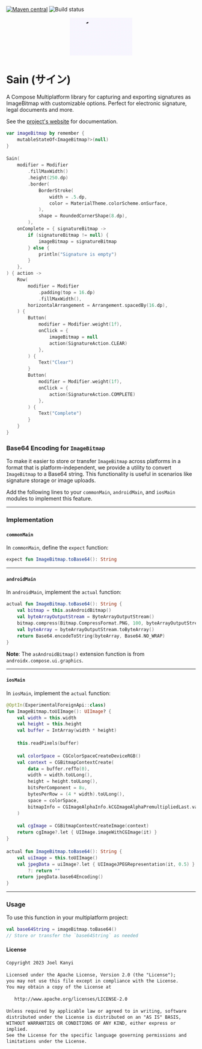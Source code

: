 [![Maven central](https://img.shields.io/maven-central/v/io.github.joelkanyi/sain.svg)](https://search.maven.org/artifact/io.github.joelkanyi/sain) ![Build status](https://github.com/joelkanyi/sain/actions/workflows/build.yml/badge.svg)

<p align="center"><img src="demo/sain.gif" alt="Sign" height="100px"></p>

# Sain (サイン)

A Compose Multiplatform library for capturing and exporting signatures as ImageBitmap with customizable options. Perfect
for electronic signature, legal documents and more.

See the [project's website](https://joelkanyi.github.io/sain/) for documentation.

```kotlin
var imageBitmap by remember {
    mutableStateOf<ImageBitmap?>(null)
}

Sain(
    modifier = Modifier
        .fillMaxWidth()
        .height(250.dp)
        .border(
            BorderStroke(
                width = .5.dp,
                color = MaterialTheme.colorScheme.onSurface,
            ),
            shape = RoundedCornerShape(8.dp),
        ),
    onComplete = { signatureBitmap ->
        if (signatureBitmap != null) {
            imageBitmap = signatureBitmap
        } else {
            println("Signature is empty")
        }
    },
) { action ->
    Row(
        modifier = Modifier
            .padding(top = 16.dp)
            .fillMaxWidth(),
        horizontalArrangement = Arrangement.spacedBy(16.dp),
    ) {
        Button(
            modifier = Modifier.weight(1f),
            onClick = {
                imageBitmap = null
                action(SignatureAction.CLEAR)
            },
        ) {
            Text("Clear")
        }
        Button(
            modifier = Modifier.weight(1f),
            onClick = {
                action(SignatureAction.COMPLETE)
            },
        ) {
            Text("Complete")
        }
    }
}
```

### Base64 Encoding for `ImageBitmap`

To make it easier to store or transfer `ImageBitmap` across platforms in a format that is platform-independent, we provide a utility to convert `ImageBitmap` to a Base64 string. This functionality is useful in scenarios like signature storage or image uploads.

Add the following lines to your `commonMain`, `androidMain`, and `iosMain` modules to implement this feature.

---

### Implementation

#### `commonMain`
In `commonMain`, define the `expect` function:

```kotlin
expect fun ImageBitmap.toBase64(): String
```

---

#### `androidMain`
In `androidMain`, implement the `actual` function:

```kotlin
actual fun ImageBitmap.toBase64(): String {
    val bitmap = this.asAndroidBitmap()
    val byteArrayOutputStream = ByteArrayOutputStream()
    bitmap.compress(Bitmap.CompressFormat.PNG, 100, byteArrayOutputStream)
    val byteArray = byteArrayOutputStream.toByteArray()
    return Base64.encodeToString(byteArray, Base64.NO_WRAP)
}
```

**Note**: The `asAndroidBitmap()` extension function is from `androidx.compose.ui.graphics`.

---

#### `iosMain`
In `iosMain`, implement the `actual` function:

```kotlin
@OptIn(ExperimentalForeignApi::class)
fun ImageBitmap.toUIImage(): UIImage? {
    val width = this.width
    val height = this.height
    val buffer = IntArray(width * height)

    this.readPixels(buffer)

    val colorSpace = CGColorSpaceCreateDeviceRGB()
    val context = CGBitmapContextCreate(
        data = buffer.refTo(0),
        width = width.toULong(),
        height = height.toULong(),
        bitsPerComponent = 8u,
        bytesPerRow = (4 * width).toULong(),
        space = colorSpace,
        bitmapInfo = CGImageAlphaInfo.kCGImageAlphaPremultipliedLast.value
    )

    val cgImage = CGBitmapContextCreateImage(context)
    return cgImage?.let { UIImage.imageWithCGImage(it) }
}

actual fun ImageBitmap.toBase64(): String {
    val uiImage = this.toUIImage()
    val jpegData = uiImage?.let { UIImageJPEGRepresentation(it, 0.5) }
        ?: return ""
    return jpegData.base64Encoding()
}
```

---

### Usage

To use this function in your multiplatform project:

```kotlin
val base64String = imageBitmap.toBase64()
// Store or transfer the `base64String` as needed
```

#### License

```
Copyright 2023 Joel Kanyi

Licensed under the Apache License, Version 2.0 (the "License");
you may not use this file except in compliance with the License.
You may obtain a copy of the License at

   http://www.apache.org/licenses/LICENSE-2.0

Unless required by applicable law or agreed to in writing, software
distributed under the License is distributed on an "AS IS" BASIS,
WITHOUT WARRANTIES OR CONDITIONS OF ANY KIND, either express or implied.
See the License for the specific language governing permissions and
limitations under the License.
```
